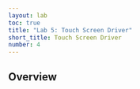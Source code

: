 ```yaml
---
layout: lab
toc: true
title: "Lab 5: Touch Screen Driver"
short_title: Touch Screen Driver
number: 4
---
```


## Overview
